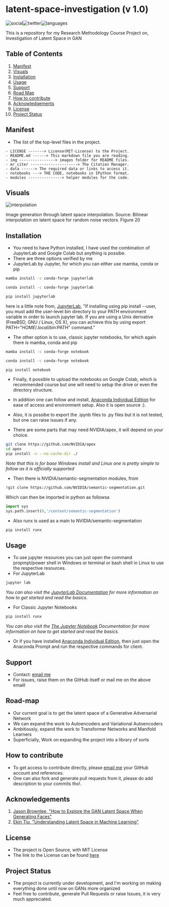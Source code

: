 # latent-space-investigation (v 1.0)

 ![social](https://img.shields.io/github/followers/VMrGamer?style=social)![twitter](https://img.shields.io/twitter/follow/VedantPat?style=social)![languages](https://img.shields.io/github/languages/count/VMrGamer/latent-space-investigation)

 This is a repository for my Research Methodology Course Project on, Investigation of Latent Space in GAN


## Table of Contents

1.  [Manifest](#manifest)
2.  [Visuals](#visuals)
3.  [Installation](#installation)
4.  [Usage](#usage)
5.  [Support](#support)
6.  [Road Map](#road-map)
7.  [How to contribute](#how-to-contribute)
8.  [Acknowledgements](#acknowledgements)
9.  [License](#license)
10. [Project Status](#project-status)


## Manifest

- The list of the top-level files in the project.

```
- LICENSE -------> License(MIT-License) to the Project.
- README.md ------> This markdown file you are reading.
- img ----------------> images folder for README files.
- mr_citer ---------------------> The Citation Manager.
- data ------> The required data or links to access it.
- notebooks ---> THE CODE, notebooks in IPython format.
- modules ---------------> helper modules for the code.
```


## Visuals

![interpolation](https://miro.medium.com/max/480/0*cYaaF2pFLECohCaI.gif)

Image generation through latent space interpolation. Source: Bilinear interpolation on latent space for random noise vectors. Figure 20


## Installation 

- You need to have Python installed, I have used the combination of JupyterLab and Google Colab but anything is possibe.
- There are three options verified by me
- JupyterLab by Jupyter, for which you can either use mamba, conda or pip

```bash
mamba install -c conda-forge jupyterlab
```

```bash
conda install -c conda-forge jupyterlab
```

```bash
pip install jupyterlab
```
here is a little note from, [JupyterLab](https://jupyter.org/install), "If installing using pip install --user, you must add the user-level bin directory to your PATH environment variable in order to launch jupyter lab. If you are using a Unix derivative (FreeBSD, GNU / Linux, OS X), you can achieve this by using export PATH="$HOME/.local/bin:$PATH" command."

- The other option is to use, classic jupyter notebooks, for which again there is mamba, conda and pip

```bash
mamba install -c conda-forge notebook
```

```bash
conda install -c conda-forge notebook
```

```bash
pip install notebook
```

- Finally, it possible to upload the notebooks on Google Colab, which is recommended course but one will need to setup the drive or even the directory structure.

- In addition one can follow and install, [Anaconda Individual Edition](https://www.anaconda.com/products/individual) for ease of access and environment setup. Also it is open source :).

- Also, it is possibe to export the .ipynb files to .py files but it is not tested, but one can raise issues if any.

- There are some parts that may need NVIDIA/apex, it will depend on your choice. 

```bash
git clone https://github.com/NVIDIA/apex
cd apex
pip install -v --no-cache-dir ./
```

_Note that this is for base Windows install and Linux one is pretty simple to follow as it is officially supported_

- Then there is NVIDIA/semantic-segmentation modules, from

```bash
!git clone https://github.com/NVIDIA/semantic-segmentation.git
``` 

Which can then be imported in python as followsa
```python
import sys
sys.path.insert(0,'/content/semantic-segmentation')
```

- Also runx is used as a main to NVIDIA/semantic-segmentation

```bash
pip install runx
```


## Usage

- To use jupyter resources you can just open the command propmpt/power shell in Windows or terminal or bash shell in Linux to use the respective resources.
- For JupyterLab

```bash
jupyter lab
```

_You can also visit the [JupyterLab Documentation](https://jupyterlab.readthedocs.io/en/stable/index.html) for more information on how to get started and read the basics._

- For Classic Jupyter Notebooks

```bash
pip install runx
```

_You can also visit the [The Jupyter Notebook](https://jupyter-notebook.readthedocs.io/en/latest/?badge=latest) Documentation for more information on how to get started and read the basics._

- Or if you have installed [Anaconda Individual Edition](https://www.anaconda.com/products/individual), then just open the Anaconda Prompt and run the respective commands for client.


## Support

- Contact: [email me](v.mr.gamer@gmail.com)
- For issues, raise them on the GitHub itself or mail me on the above emaill


## Road-map

- Our current goal is to get the latent space of a Generative Adversarial Network
- We can expand the work to Autoencoders and Variational Autoencoders
- Ambitiously, expand the work to Transformer Networks and Manifold Learners
- Superficially, Work on expanding the project into a library of sorts


## How to contribute

- To get access to contribute directly, please [email me](v.mr.gamer@gmail.com) your GitHub account and references.
- One can also fork and generate pull requests from it, please do add description to your commits tho!.


## Acknowledgements

1. [Jason Brownlee, "How to Explore the GAN Latent Space When Generating Faces"](https://machinelearningmastery.com/how-to-interpolate-and-perform-vector-arithmetic-with-faces-using-a-generative-adversarial-network/)
2. [Ekin Tiu, "Understanding Latent Space in Machine Learning"](https://towardsdatascience.com/understanding-latent-space-in-machine-learning-de5a7c687d8d)


## License

- The project is Open Source, with MIT License
- The link to the License can be found [here](https://github.com/VMrGamer/latent-space-investigation/blob/main/LICENSE)


## Project Status

- The project is currently under development, and I'm working on making everything done until now on GANs more organized
- Feel free to contribute, generate Pull Requests or raise Issues, it is very much appreciated.